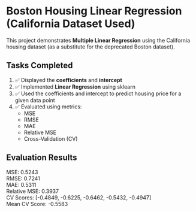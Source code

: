 # Boston Housing Linear Regression (California Dataset Used)

This project demonstrates **Multiple Linear Regression** using the California housing dataset (as a substitute for the deprecated Boston dataset).

## Tasks Completed

1. ✅ Displayed the **coefficients** and **intercept**
2. ✅ Implemented **Linear Regression** using sklearn
3. ✅ Used the coefficients and intercept to predict housing price for a given data point
4. ✅ Evaluated using metrics:
   - MSE
   - RMSE
   - MAE
   - Relative MSE
   - Cross-Validation (CV)

## Evaluation Results
MSE: 0.5243  
RMSE: 0.7241  
MAE: 0.5311  
Relative MSE: 0.3937  
CV Scores: [-0.4849, -0.6225, -0.6462, -0.5432, -0.4947]  
Mean CV Score: -0.5583  
